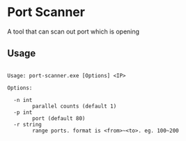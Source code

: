 # Port Scanner
A tool that can scan out port  which is opening

## Usage
```

Usage: port-scanner.exe [Options] <IP>

Options:

  -n int
        parallel counts (default 1)
  -p int
        port (default 80)
  -r string
        range ports. format is <from>~<to>. eg. 100~200

```